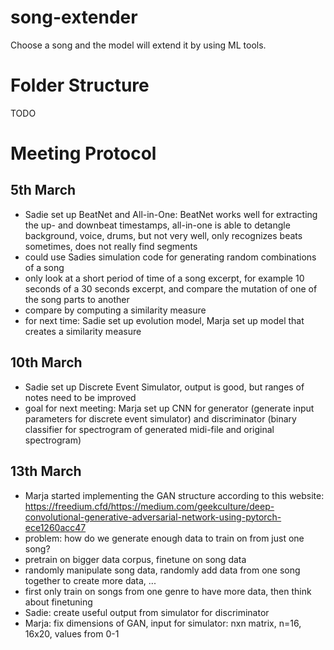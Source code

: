 # song-extender
Choose a song and the model will extend it by using ML tools. 

# Folder Structure

TODO

# Meeting Protocol

## 5th March

- Sadie set up BeatNet and All-in-One: BeatNet works well for extracting the up- and downbeat timestamps, all-in-one is able to detangle background, voice, drums, but not very well, only recognizes beats sometimes, does not really find segments
- could use Sadies simulation code for generating random combinations of a song
- only look at a short period of time of a song excerpt, for example 10 seconds of a 30 seconds excerpt, and compare the mutation of one of the song parts to another
- compare by computing a similarity measure
- for next time: Sadie set up evolution model, Marja set up model that creates a similarity measure

## 10th March 

- Sadie set up Discrete Event Simulator, output is good, but ranges of notes need to be improved
- goal for next meeting: Marja set up CNN for generator (generate input parameters for discrete event simulator) and discriminator (binary classifier for spectrogram of generated midi-file and original spectrogram)


## 13th March

- Marja started implementing the GAN structure according to this website: https://freedium.cfd/https://medium.com/geekculture/deep-convolutional-generative-adversarial-network-using-pytorch-ece1260acc47
- problem: how do we generate enough data to train on from just one song?
- pretrain on bigger data corpus, finetune on song data
- randomly manipulate song data, randomly add data from one song together to create more data, ...
- first only train on songs from one genre to have more data, then think about finetuning
- Sadie: create useful output from simulator for discriminator
- Marja: fix dimensions of GAN, input for simulator: nxn matrix, n=16, 16x20, values from 0-1
